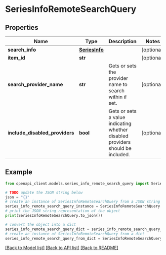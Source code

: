 # SeriesInfoRemoteSearchQuery


## Properties

Name | Type | Description | Notes
------------ | ------------- | ------------- | -------------
**search_info** | [**SeriesInfo**](SeriesInfo.md) |  | [optional] 
**item_id** | **str** |  | [optional] 
**search_provider_name** | **str** | Gets or sets the provider name to search within if set. | [optional] 
**include_disabled_providers** | **bool** | Gets or sets a value indicating whether disabled providers should be included. | [optional] 

## Example

```python
from openapi_client.models.series_info_remote_search_query import SeriesInfoRemoteSearchQuery

# TODO update the JSON string below
json = "{}"
# create an instance of SeriesInfoRemoteSearchQuery from a JSON string
series_info_remote_search_query_instance = SeriesInfoRemoteSearchQuery.from_json(json)
# print the JSON string representation of the object
print(SeriesInfoRemoteSearchQuery.to_json())

# convert the object into a dict
series_info_remote_search_query_dict = series_info_remote_search_query_instance.to_dict()
# create an instance of SeriesInfoRemoteSearchQuery from a dict
series_info_remote_search_query_from_dict = SeriesInfoRemoteSearchQuery.from_dict(series_info_remote_search_query_dict)
```
[[Back to Model list]](../README.md#documentation-for-models) [[Back to API list]](../README.md#documentation-for-api-endpoints) [[Back to README]](../README.md)


